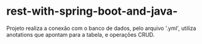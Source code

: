 # rest-with-spring-boot-and-java-

Projeto realiza a conexão com o banco de dados, pelo arquivo '.yml', utiliza anotations que apontam para a tabela, e operações CRUD.